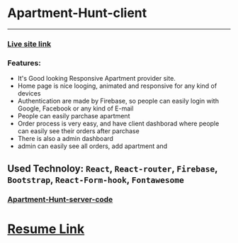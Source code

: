 # Apartment-Hunt-client
***
### [Live site link](https://apartment-hunt-49.web.app)
### Features: 
- It's Good looking Responsive Apartment provider site.
- Home page is nice looging, animated and responsive for any kind of devices
- Authentication are made by Firebase, so people can easily login with Google, Facebook or any kind of E-mail
- People can easily parchase apartment
- Order process is very easy, and have client dashborad where people can easily see their orders after parchase
- There is also a admin dashboard
- admin can easily see all orders, add apartment and
## Used Technoloy: `React`, `React-router`, `Firebase`, `Bootstrap`, `React-Form-hook`, `Fontawesome`

### [Apartment-Hunt-server-code](https://github.com/HrridoyV2/Apartment-Hunt-server)

# [Resume Link](https://drive.google.com/file/d/1WbxGWa7vjGYUeyp7ex6QgOYhkk2iaBmV/view?usp=sharing)
